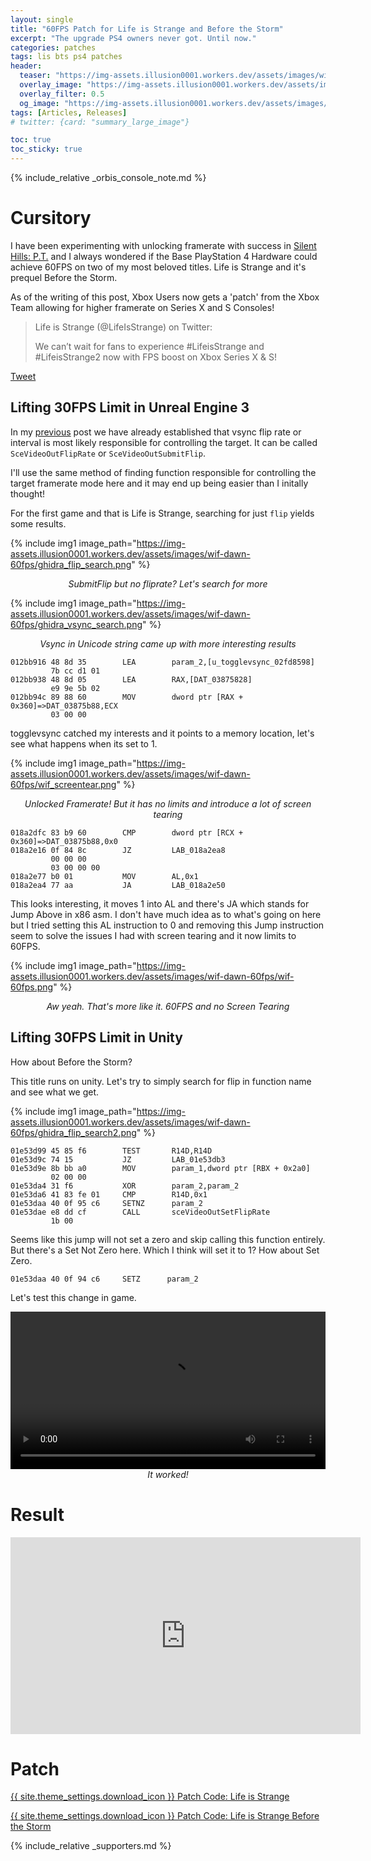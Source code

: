 ```yaml
---
layout: single
title: "60FPS Patch for Life is Strange and Before the Storm"
excerpt: "The upgrade PS4 owners never got. Until now."
categories: patches
tags: lis bts ps4 patches
header:
  teaser: "https://img-assets.illusion0001.workers.dev/assets/images/wif-dawn-60fps/dawn-banner.png"
  overlay_image: "https://img-assets.illusion0001.workers.dev/assets/images/wif-dawn-60fps/dawn-banner.png"
  overlay_filter: 0.5
  og_image: "https://img-assets.illusion0001.workers.dev/assets/images/wif-dawn-60fps/banner2.png"
tags: [Articles, Releases]
# twitter: {card: "summary_large_image"}

toc: true
toc_sticky: true
---
```


{% include_relative _orbis_console_note.md %}

# Cursitory

I have been experimenting with unlocking framerate with success in [Silent Hills: P.T.](/patches/2021/04/29/pt-60fps/) and I always wondered if the Base PlayStation 4 Hardware could achieve 60FPS on two of my most beloved titles. Life is Strange and it's prequel Before the Storm.

As of the writing of this post, Xbox Users now gets a 'patch' from the Xbox Team allowing for higher framerate on Series X and S Consoles!

> Life is Strange (@LifeIsStrange) on Twitter:
> 
> We can’t wait for fans to experience #LifeisStrange and #LifeisStrange2 now with FPS boost on Xbox Series X & S!

[Tweet](https://twitter.com/lifeisstrange/status/1390694180549283849)

## Lifting 30FPS Limit in Unreal Engine 3

In my [previous](/patches/2021/04/29/pt-60fps/) post we have already established that vsync flip rate or interval is most likely responsible for controlling the target. It can be called `SceVideoOutFlipRate` or `SceVideoOutSubmitFlip`.

I'll use the same method of finding function responsible for controlling the target framerate mode here and it may end up being easier than I initally thought!


For the first game and that is Life is Strange, searching for just `flip` yields some results. 

{% include img1 image_path="https://img-assets.illusion0001.workers.dev/assets/images/wif-dawn-60fps/ghidra_flip_search.png" %}

<div align=center>
<em>SubmitFlip but no fliprate? Let's search for more</em>
</div>

{% include img1 image_path="https://img-assets.illusion0001.workers.dev/assets/images/wif-dawn-60fps/ghidra_vsync_search.png" %}

<div align=center>
<em>Vsync in Unicode string came up with more interesting results</em>
</div>

```
012bb916 48 8d 35        LEA        param_2,[u_togglevsync_02fd8598]
         7b cc d1 01
012bb938 48 8d 05        LEA        RAX,[DAT_03875828]
         e9 9e 5b 02
012bb94c 89 88 60        MOV        dword ptr [RAX + 0x360]=>DAT_03875b88,ECX
         03 00 00
```

togglevsync catched my interests and it points to a memory location, let's see what happens when its set to 1.

{% include img1 image_path="https://img-assets.illusion0001.workers.dev/assets/images/wif-dawn-60fps/wif_screentear.png" %}

<div align=center>
<em>Unlocked Framerate! But it has no limits and introduce a lot of screen tearing</em>
</div>

```
018a2dfc 83 b9 60        CMP        dword ptr [RCX + 0x360]=>DAT_03875b88,0x0
018a2e16 0f 84 8c        JZ         LAB_018a2ea8
         00 00 00
         03 00 00 00
018a2e77 b0 01           MOV        AL,0x1
018a2ea4 77 aa           JA         LAB_018a2e50
```

This looks interesting, it moves 1 into AL and there's JA which stands for Jump Above in x86 asm. I don't have much idea as to what's going on here but I tried setting this AL instruction to 0 and removing this Jump instruction seem to solve the issues I had with screen tearing and it now limits to 60FPS.

{% include img1 image_path="https://img-assets.illusion0001.workers.dev/assets/images/wif-dawn-60fps/wif-60fps.png" %}

<div align=center>
<em>Aw yeah. That's more like it. 60FPS and no Screen Tearing</em>
</div>

## Lifting 30FPS Limit in Unity

How about Before the Storm?

This title runs on unity. Let's try to simply search for flip in function name and see what we get.

{% include img1 image_path="https://img-assets.illusion0001.workers.dev/assets/images/wif-dawn-60fps/ghidra_flip_search2.png" %}

```
01e53d99 45 85 f6        TEST       R14D,R14D
01e53d9c 74 15           JZ         LAB_01e53db3
01e53d9e 8b bb a0        MOV        param_1,dword ptr [RBX + 0x2a0]
         02 00 00
01e53da4 31 f6           XOR        param_2,param_2
01e53da6 41 83 fe 01     CMP        R14D,0x1
01e53daa 40 0f 95 c6     SETNZ      param_2
01e53dae e8 dd cf        CALL       sceVideoOutSetFlipRate
         1b 00
```

Seems like this jump will not set a zero and skip calling this function entirely. But there's a Set Not Zero here. Which I think will set it to 1? How about Set Zero.

`01e53daa 40 0f 94 c6     SETZ      param_2`

Let's test this change in game.

<div align="center">
<video width="100%" controls >
  <source src=https://img-assets.illusion0001.workers.dev/assets/images/wif-dawn-60fps/dawn_60fps_preview.mp4" type="video/mp4">
</video>
<em>It worked!</em>
</div>

# Result

<div align="center" class="responsive-video-container">
<iframe width="560" height="315" src="https://www.youtube.com/embed/Oy2CapKF3gE" title="YouTube video player" frameborder="0" allow="accelerometer; autoplay; clipboard-write; encrypted-media; gyroscope; picture-in-picture" allowfullscreen></iframe>
</div>

# Patch

<a href="/_patch/LifeisStrange1-Orbis" class="button" role="button">{{ site.theme_settings.download_icon }} Patch Code: Life is Strange</a>

<a href="/_patch/LifeisStrange1-BeforetheStorm-Orbis" class="button" role="button">{{ site.theme_settings.download_icon }} Patch Code: Life is Strange Before the Storm</a>

{% include_relative _supporters.md %}
